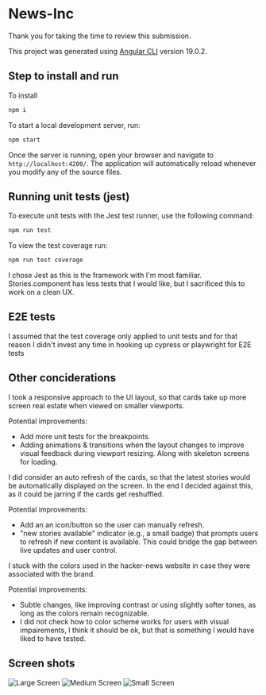 # News-Inc

Thank you for taking the time to review this submission.

This project was generated using [Angular CLI](https://github.com/angular/angular-cli) version 19.0.2.

## Step to install and run

To install

```bash
npm i
```

To start a local development server, run:

```bash
npm start
```

Once the server is running, open your browser and navigate to `http://localhost:4200/`. The application will automatically reload whenever you modify any of the source files.

## Running unit tests (jest)

To execute unit tests with the Jest test runner, use the following command:

```bash
npm run test
```

To view the test coverage run:

```bash
npm run test coverage
```

I chose Jest as this is the framework with I'm most familiar. Stories.component has less tests that I would like, but I sacrificed this to work on a clean UX.

## E2E tests

I assumed that the test coverage only applied to unit tests and for that reason I didn't invest any time in hooking up cypress or playwright for E2E tests

## Other conciderations

I took a responsive approach to the UI layout, so that cards take up more screen real estate when viewed on smaller viewports.

Potential improvements:

- Add more unit tests for the breakpoints.
- Adding animations & transitions when the layout changes to improve visual feedback during viewport resizing. Along with skeleton screens for loading.

I did consider an auto refresh of the cards, so that the latest stories would be automatically displayed on the screen. In the end I decided against this, as it could be jarring if the cards get reshuffled.

Potential improvements:

- Add an an icon/button so the user can manually refresh.
- "new stories available" indicator (e.g., a small badge) that prompts users to refresh if new content is available. This could bridge the gap between live updates and user control.

I stuck with the colors used in the hacker-news website in case they were associated with the brand.

Potential improvements:

- Subtle changes, like improving contrast or using slightly softer tones, as long as the colors remain recognizable.
- I did not check how to color scheme works for users with visual impairements, I think it should be ok, but that is something I would have liked to have tested.

## Screen shots

![Large Screen](../news-inc/large.png?raw=true)
![Medium Screen](../news-inc/medium.png?raw=true)
![Small Screen](../news-inc/small.png?raw=true)
